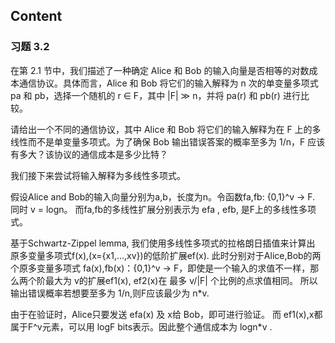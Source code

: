 
## Content

### 习题 3.2
在第 2.1 节中，我们描述了一种确定 Alice 和 Bob 的输入向量是否相等的对数成本通信协议。具体而言，Alice 和 Bob 将它们的输入解释为 n 次的单变量多项式 pa 和 pb，选择一个随机的 r ∈ F，其中 |F| ≫ n，并将 pa(r) 和 pb(r) 进行比较。

请给出一个不同的通信协议，其中 Alice 和 Bob 将它们的输入解释为在 F 上的多线性而不是单变量多项式。为了确保 Bob 输出错误答案的概率至多为 1/n，F 应该有多大？该协议的通信成本是多少比特？



我们接下来尝试将输入解释为多线性多项式。

假设Alice and Bob的输入向量分别为a,b，长度为n。令函数fa,fb: {0,1}^v -> F. 同时 v = logn。 而fa,fb的多线性扩展分别表示为 efa , efb, 是F上的多线性多项式。 

基于Schwartz-Zippel lemma, 我们使用多线性多项式的拉格朗日插值来计算出 原多变量多项式f(x),(x={x1,...,xv})的低阶扩展ef(x). 此时分别对于Alice,Bob的两个原多变量多项式 fa(x),fb(x)：{0,1}^v -> F，即使是一个输入的求值不一样，那么两个阶最大为 v的扩展ef1(x), ef2(x)在 最多 v/|F| 个比例的点求值相同。 所以输出错误概率若想要至多为 1/n,则F应该最少为 n*v. 

由于在验证时，Alice只要发送 efa(x) 及 x给 Bob，即可进行验证。 而 ef1(x),x都属于F^v元素，可以用 logF bits表示。因此整个通信成本为 logn*v . 

